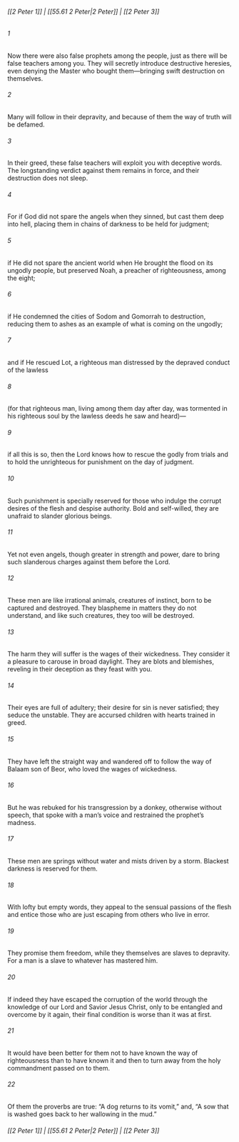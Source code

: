 
###### [[2 Peter 1]] | [[55.61 2 Peter|2 Peter]] | [[2 Peter 3]]

###### 1
Now there were also false prophets among the people, just as there will be false teachers among you. They will secretly introduce destructive heresies, even denying the Master who bought them—bringing swift destruction on themselves.
###### 2
Many will follow in their depravity, and because of them the way of truth will be defamed.
###### 3
In their greed, these false teachers will exploit you with deceptive words. The longstanding verdict against them remains in force, and their destruction does not sleep.
###### 4
For if God did not spare the angels when they sinned, but cast them deep into hell, placing them in chains of darkness to be held for judgment;
###### 5
if He did not spare the ancient world when He brought the flood on its ungodly people, but preserved Noah, a preacher of righteousness, among the eight;
###### 6
if He condemned the cities of Sodom and Gomorrah to destruction, reducing them to ashes as an example of what is coming on the ungodly;
###### 7
and if He rescued Lot, a righteous man distressed by the depraved conduct of the lawless
###### 8
(for that righteous man, living among them day after day, was tormented in his righteous soul by the lawless deeds he saw and heard)—
###### 9
if all this is so, then the Lord knows how to rescue the godly from trials and to hold the unrighteous for punishment on the day of judgment.
###### 10
Such punishment is specially reserved for those who indulge the corrupt desires of the flesh and despise authority. Bold and self-willed, they are unafraid to slander glorious beings.
###### 11
Yet not even angels, though greater in strength and power, dare to bring such slanderous charges against them before the Lord.
###### 12
These men are like irrational animals, creatures of instinct, born to be captured and destroyed. They blaspheme in matters they do not understand, and like such creatures, they too will be destroyed.
###### 13
The harm they will suffer is the wages of their wickedness. They consider it a pleasure to carouse in broad daylight. They are blots and blemishes, reveling in their deception as they feast with you.
###### 14
Their eyes are full of adultery; their desire for sin is never satisfied; they seduce the unstable. They are accursed children with hearts trained in greed.
###### 15
They have left the straight way and wandered off to follow the way of Balaam son of Beor, who loved the wages of wickedness.
###### 16
But he was rebuked for his transgression by a donkey, otherwise without speech, that spoke with a man’s voice and restrained the prophet’s madness.
###### 17
These men are springs without water and mists driven by a storm. Blackest darkness is reserved for them.
###### 18
With lofty but empty words, they appeal to the sensual passions of the flesh and entice those who are just escaping from others who live in error.
###### 19
They promise them freedom, while they themselves are slaves to depravity. For a man is a slave to whatever has mastered him.
###### 20
If indeed they have escaped the corruption of the world through the knowledge of our Lord and Savior Jesus Christ, only to be entangled and overcome by it again, their final condition is worse than it was at first.
###### 21
It would have been better for them not to have known the way of righteousness than to have known it and then to turn away from the holy commandment passed on to them.
###### 22
Of them the proverbs are true: “A dog returns to its vomit,” and, “A sow that is washed goes back to her wallowing in the mud.”

###### [[2 Peter 1]] | [[55.61 2 Peter|2 Peter]] | [[2 Peter 3]]
